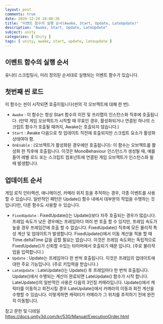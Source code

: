 ```yaml
---
layout: post
comments: true
date: 2020-12-28 18:00:20
title: "이벤트 함수의 실행 순서(Awake, Start, Update, LateUpdate)"
description: "Awake, Start, Update, LateUpdate"
subject: unity
categories: [ Unity ]
tags: [ unity, awake, start, update, lateupdate ]
---
```


## 이벤트 함수의 실행 순서
유니티 스크립팅시, 미리 정의된 순서대로 실행되는 이벤트 함수가 있습니다.

## 첫번째 씬 로드
이 함수는 씬이 시작되면 호출이됩니다(씬의 각 오브젝트에 대해 한 번).

- `Awake` : 이 함수는 항상 Start 함수의 이전 및 프리팹의 인스턴스화 직후에 호출됩니다. (만약 게임 오브젝트가 시작할 때 무효인 경우, 활성화되거나 연결된 하나의 스크립트 함수가 호출될 때까지, Awake는 호출되지 않습니다.)
- `Start` : Awake 다음으로 첫 업데이트 직전에 호출되지만 스크립트 요소가 활성화 상태여야 함. 
- `OnEnable` : (오브젝트가 활성화된 경우에만 호출됩니다): 이 함수는 오브젝트를 활성화 한 직후에 호출됩니다. 이것은 MonoBehaviour 인스턴스가 생성될 때, 예를 들어 레벨 로드 또는 스크립트 컴포넌트에 연결된 게임 오브젝트가 인스턴스화 될 때 발생합니다.



## 업데이트 순서
게임 로직 인터랙션, 애니메이션, 카메라 위치 등을 추적하는 경우, 각종 이벤트를 사용할 수 있습니다. 일반적인 패턴은 Update() 함수 내에서 대부분의 작업을 수행하는 것입니다만, 다른 함수도 사용할 수 있습니다.

- `FixedUpdate` : FixedUpdate()는 Update()보다 자주 호출되는 경우가 많습니다. 프레임 속도가 낮은 경우에는 프레임마다 여러 번 호출 할 수 있지만, 프레임 속도가 높을 경우 프레임간에 호출 할 수 없습니다. FixedUpdate() 직후에 모든 물리적 특성 계산 및 업데이트가 발생합니다. FixedUpdate()에서 이동 계산을 적용 할 때 Time.deltaTime 값을 곱할 필요는 없습니다. 이것은 프레임 속도와는 독립적으로 FixedUpdate()가 신뢰할 수있는 타이머에서 호출되기 때문 입니다. (주로 물리작업을 입력합니다.)
- `Update` : Update는 프레임마다 한 번씩 호출됩니다. 이것은 프레임의 업데이트에 대한 주요 기능입니다. (주로 키입력을 받습니다.)
- `LateUpdate` : LateUpdate()는 Update() 후 프레임마다 한 번씩 호출됩니다. Update()에서 수행되는 계산이 완료되면 LateUpdate() 함수가 시작 합니다. LateUpdate()의 일반적인 사용은 다음의 3인칭 카메라입니다. Update()에서 캐릭터를 이동하고 회전시킬 경우 LateUpdate()에서 카메라의 이동과 회전 계산을 수행할 수 있습니다. 이렇게하면 캐릭터가 카메라가 그 위치를 추적하기 전에 완전히 이동합니다.


참고 문헌 및 디테일
https://docs.unity3d.com/kr/530/Manual/ExecutionOrder.html
